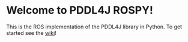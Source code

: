 # Welcome to PDDL4J ROSPY!

This is the ROS implementation of the PDDL4J library in Python. 
To get started see the [wiki](https://github.com/pellierd/pddl4j_rospy/wiki)!
